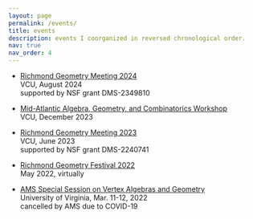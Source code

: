 ```yaml
---
layout: page
permalink: /events/
title: events
description: events I coorganized in reversed chronological order.
nav: true
nav_order: 4
---
```


- <a href='https://math.vcu.edu/rgm/'>Richmond Geometry Meeting 2024</a><br/>
  VCU, August 2024<br/>
  supported by NSF grant DMS-2349810

- <a href='https://www.maagc.info/richmond-2023'>Mid-Atlantic Algebra, Geometry, and Combinatorics Workshop</a><br/>
  VCU, December 2023

- <a href='https://sites.google.com/vcu.edu/gtmp/festival/rgm-2023?authuser=0'>Richmond Geometry Meeting 2023</a><br/>
  VCU, June 2023<br/>
  supported by NSF grant DMS-2240741

- <a href='https://sites.google.com/vcu.edu/gtmp/festival/rgf-2022?authuser=0'>Richmond Geometry Festival 2022</a><br/>
  May 2022, virtually

- <a href='http://www.ams.org/meetings/sectional/2290_program_ss9.html#title'>AMS Special Session on Vertex Algebras and Geometry</a><br/>
  University of Virginia, Mar. 11-12, 2022<br/>
  cancelled by AMS due to COVID-19
